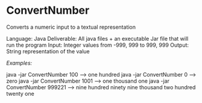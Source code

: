 ConvertNumber
=============

Converts a numeric input to a textual representation

Language: Java
Deliverable: All java files + an executable Jar file that will run the program
Input:  Integer values from -999, 999 to 999, 999
Output: String representation of the value

*Examples:*

   java -jar ConvertNumber 100     ––> one hundred
   java -jar ConvertNumber 0       --> zero
   java -jar ConvertNumber 1001    --> one thousand one
   java -jar ConvertNumber 999221  --> nine hundred ninety nine thousand two hundred twenty one


